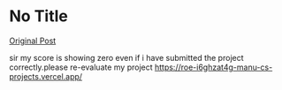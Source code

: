 # No Title

[Original Post](https://discourse.onlinedegree.iitm.ac.in/t/169029/574)

<p>sir my score is showing zero even if i have submitted the project correctly.please re-evaluate my project <a href="https://roe-i6ghzat4g-manu-cs-projects.vercel.app/" rel="noopener nofollow ugc">https://roe-i6ghzat4g-manu-cs-projects.vercel.app/</a></p>